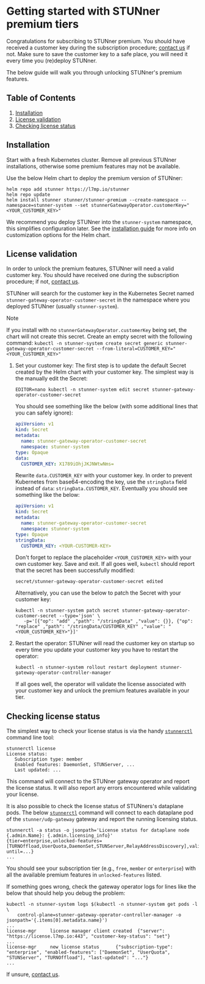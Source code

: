 # Getting started with STUNner premium tiers

Congratulations for subscribing to STUNner premium. You should have received a customer key during the subscription procedure; [contact us](mailto:info@l7mp.io) if not. Make sure to save the customer key to a safe place, you will need it every time you (re)deploy STUNner.

The below guide will walk you through unlocking STUNner's premium features.

## Table of Contents

1. [Installation](#installation)
1. [License validation](#license-validation)
1. [Checking license status](#checking-license-status)

## Installation

Start with a fresh Kubernetes cluster. Remove all previous STUNner installations, otherwise some premium features may not be available.

Use the below Helm chart to deploy the premium version of STUNner:

```console
helm repo add stunner https://l7mp.io/stunner
helm repo update
helm install stunner stunner/stunner-premium --create-namespace --namespace=stunner-system --set stunnerGatewayOperator.customerKey="<YOUR_CUSTOMER_KEY>"
```

We recommend you deploy STUNner into the `stunner-system` namespace, this simplifies configuration later. See the [installation guide](INSTALL.md) for more info on customization options for the Helm chart.

## License validation

In order to unlock the premium features, STUNner will need a valid customer key. You should have received one during the subscription procedure; if not, [contact us](mailto:info@l7mp.io).

STUNner will search for the customer key in the Kubernetes Secret named `stunner-gateway-operator-customer-secret` in the namespace where you deployed STUNner (usually `stunner-system`).

> [!NOTE]
> If you install with no `stunnerGatewayOperator.customerKey` being set, the chart will not create this secret.
> Create an empty secret with the following command:
> `kubectl -n stunner-system create secret generic stunner-gateway-operator-customer-secret --from-literal=CUSTOMER_KEY="<YOUR_CUSTOMER_KEY>"`


1. Set your customer key: The first step is to update the default Secret created by the Helm chart with your customer key. The simplest way is the manually edit the Secret:

   ```console
   EDITOR=nano kubectl -n stunner-system edit secret stunner-gateway-operator-customer-secret
   ```

   You should see something like the below (with some additional lines that you can safely ignore):

   ```yaml
   apiVersion: v1
   kind: Secret
   metadata:
     name: stunner-gateway-operator-customer-secret
     namespace: stunner-system
   type: Opaque
   data:
     CUSTOMER_KEY: X1789iOhjJKJNWtwNms=
   ```

   Rewrite `data.CUSTOMER_KEY` with your customer key. In order to prevent Kubernetes from base64-encoding the key, use the `stringData` field instead of `data`: `stringData.CUSTOMER_KEY`. Eventually you should see something like the below:

   ```yaml
   apiVersion: v1
   kind: Secret
   metadata:
     name: stunner-gateway-operator-customer-secret
     namespace: stunner-system
   type: Opaque
   stringData:
     CUSTOMER_KEY: <YOUR-CUSTOMER-KEY>
   ```

   Don't forget to replace the placeholder `<YOUR_CUSTOMER_KEY>` with your own customer key.  Save and exit. If all goes well, `kubectl` should report that the secret has been successfully modified:

   ```
   secret/stunner-gateway-operator-customer-secret edited
   ```

   Alternatively, you can use the below to patch the Secret with your customer key:

   ```console
   kubectl -n stunner-system patch secret stunner-gateway-operator-customer-secret --type='json' \
      -p='[{"op": "add" ,"path": "/stringData" ,"value": {}}, {"op": "replace" ,"path": "/stringData/CUSTOMER_KEY" ,"value": "<YOUR_CUSTOMER_KEY>"}]'
   ```

2. Restart the operator: STUNner will read the customer key on startup so every time you update your customer key you have to restart the operator:

   ```console
   kubectl -n stunner-system rollout restart deployment stunner-gateway-operator-controller-manager
   ```

   If all goes well, the operator will validate the license associated with your customer key and unlock the premium features available in your tier.

## Checking license status

The simplest way to check your license status is via the handy [`stunnerctl`](/cmd/stunnerctl/README.md) command line tool:

```console
stunnerctl license
License status:
   Subscription type: member
   Enabled features: DaemonSet, STUNServer, ...
   Last updated: ...
```

This command will connect to the STUNner gateway operator and report the license status. It will also report any errors encountered while validating your license.

It is also possible to check the license status of STUNners's dataplane pods. The below [`stunnerctl`](/cmd/stunnerctl/README.md) command will connect to each dataplane pod of the `stunner/udp-gateway` gateway and report the running licensing status.

```console
stunnerctl -a status -o jsonpath='License status for dataplane node {.admin.Name}: {.admin.licensing_info}'
{tier=enterprise,unlocked-features=[TURNOffload,UserQuota,DaemonSet,STUNServer,RelayAddressDiscovery],valid-until=...}
...
```

You should see your subscription tier (e.g., `free`, `member` or `enterprise`) with all the available premium features in `unlocked-features` listed.

If something goes wrong, check the gateway operator logs for lines like the below that should help you debug the problem:

```
kubectl -n stunner-system logs $(kubectl -n stunner-system get pods -l \
    control-plane=stunner-gateway-operator-controller-manager -o jsonpath='{.items[0].metadata.name}')
...
license-mgr     license manager client created  {"server": "https://license.l7mp.io:443", "customer-key-status": "set"}
...
license-mgr     new license status      {"subscription-type": "enterprise", "enabled-features": ["DaemonSet", "UserQuota", "STUNServer", "TURNOffload"], "last-updated": "..."}
...
```

If unsure, [contact us](mailto:info@l7mp.io).
